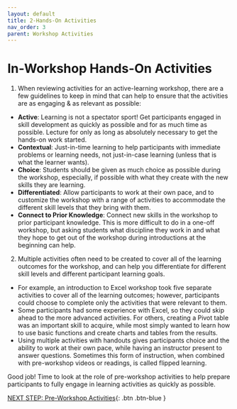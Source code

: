 ```yaml
---
layout: default
title: 2-Hands-On Activities
nav_order: 3
parent: Workshop Activities
---
```


# In-Workshop Hands-On Activities

1. When reviewing activities for an active-learning workshop, there are a few guidelines to keep in mind that can help to ensure that the activities are as engaging & as relevant as possible:
- **Active**: Learning is not a spectator sport! Get participants engaged in skill development as quickly as possible and for as much time as possible. Lecture for only as long as absolutely necessary to get the hands-on work started.
- **Contextual**: Just-in-time learning to help participants with immediate problems or learning needs, not just-in-case learning (unless that is what the learner wants).
- **Choice**: Students should be given as much choice as possible during the workshop, especially, if possible with what they create with the new skills they are learning. 
- **Differentiated**: Allow participants to work at their own pace, and to customize the workshop with a range of activities to accommodate the different skill levels that they bring with them.
- **Connect to Prior Knowledge**: Connect new skills in the workshop to prior participant knowledge. This is more difficult to do in a one-off workshop, but asking students what discipline they work in and what they hope to get out of the workshop during introductions at the beginning can help.

2. Multiple activities often need to be created to cover all of the learning outcomes for the workshop, and can help you differentiate for different skill levels and different participant learning goals. 
- For example, an introduction to Excel workshop took five separate activities to cover all of the learning outcomes; however, participants could choose to complete only the activities that were relevant to them.
- Some participants had some experience with Excel, so they could skip ahead to the more advanced activities. For others, creating a Pivot table was an important skill to acquire, while most simply wanted to learn how to use basic functions and create charts and tables from the results. 
- Using multiple activities with handouts gives participants choice and the ability to work at their own pace, while having an instructor present to answer questions. Sometimes this form of instruction, when combined with pre-workshop videos or readings, is called flipped learning.

Good job! Time to look at the role of pre-workshop activities to help prepare participants to fully engage in learning activities as quickly as possible.

[NEXT STEP: Pre-Workshop Activities](pre-workshop-activities.html){: .btn .btn-blue }
